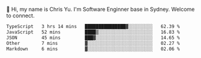 👋 Hi, my name is Chris Yu. I'm Software Enginner base in Sydney. Welcome to connect.

<!--START_SECTION:waka-->

```txt
TypeScript   3 hrs 14 mins   ███████████████▓░░░░░░░░░   62.39 %
JavaScript   52 mins         ████▒░░░░░░░░░░░░░░░░░░░░   16.83 %
JSON         45 mins         ███▓░░░░░░░░░░░░░░░░░░░░░   14.65 %
Other        7 mins          ▓░░░░░░░░░░░░░░░░░░░░░░░░   02.27 %
Markdown     6 mins          ▓░░░░░░░░░░░░░░░░░░░░░░░░   02.06 %
```

<!--END_SECTION:waka-->
